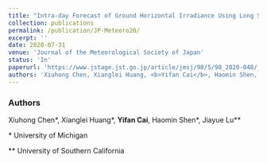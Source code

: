 ```yaml
---
title: "Intra-day Forecast of Ground Horizontal Irradiance Using Long Short-Term Memory Network (LSTM)"
collection: publications
permalink: /publication/JP-Meteoro20/
excerpt: ''
date: 2020-07-31
venue: 'Journal of the Meteorological Society of Japan'
status: 'In'
paperurl: 'https://www.jstage.jst.go.jp/article/jmsj/98/5/98_2020-048/_pdf/-char/en'
authors: 'Xiuhong Chen, Xianglei Huang, <b>Yifan Cai</b>, Haomin Shen, Jiayue Lu'
---
```


### Authors 

Xiuhong Chen\*, Xianglei Huang\*, **Yifan Cai**, Haomin Shen\*, Jiayue Lu\*\*

\* University of Michigan

\** University of Southern California


